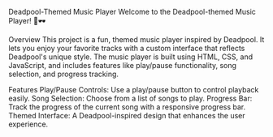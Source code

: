 
Deadpool-Themed Music Player
Welcome to the Deadpool-themed Music Player! 🎵🕶️

Overview
This project is a fun, themed music player inspired by Deadpool. It lets you enjoy your favorite tracks with a custom interface that reflects Deadpool's unique style. The music player is built using HTML, CSS, and JavaScript, and includes features like play/pause functionality, song selection, and progress tracking.

Features
Play/Pause Controls: Use a play/pause button to control playback easily.
Song Selection: Choose from a list of songs to play.
Progress Bar: Track the progress of the current song with a responsive progress bar.
Themed Interface: A Deadpool-inspired design that enhances the user experience.
